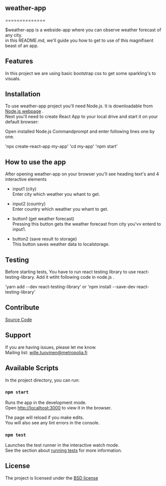 
## weather-app
==============

$weather-app is a webside-app where you can observe weather forecast of any city.<br>
in this README.md, we'll guide you how to get to use of this magnifisent beast of an app.

## Features

In this project we are using basic bootstrap css to get some sparkling's to visuals.

## Installation

To use weather-app project you'll need Node.js. It is downloadable from [Node.js webpage](https://nodejs.org/en/) .<br>
Next you'll need to create React App to your local drive and start it on your default browser:

Open installed Node.js Commandprompt and enter following lines one by one.

'npx create-react-app my-app'
'cd my-app'
'npm start'

## How to use the app

After opening weather-app on your browser you'll see heading text's and 4 interactive elements

- input1 (city)<br>
    Enter city which weather you whant to get.
    
- input2 (country)<br>
    Enter country which weather you whant to get.
    
- button1 (get weather forecast)<br>
    Pressing this button gets the weather forecast from city you'vv enterd to input1.
    
- button2 (save result to storage)<br>
    This button saves weather data to localstorage.

## Testing

Before starting tests, You have to run react testing library to use react-testing-library.
Add it wtiht following code in node.js .

'yarn add --dev react-testing-library'
or
'npm install --save-dev react-testing-library'

## Contribute

[Source Code](git@github.com:stinkybrew/weather-app.git)

## Support

If you are having issues, please let me know.<br>
Mailing list: wille.tuovinen@metropolia.fi


## Available Scripts

In the project directory, you can run:

### `npm start`

Runs the app in the development mode.<br>
Open [http://localhost:3000](http://localhost:3000) to view it in the browser.

The page will reload if you make edits.<br>
You will also see any lint errors in the console.

### `npm test`

Launches the test runner in the interactive watch mode.<br>
See the section about [running tests](https://facebook.github.io/create-react-app/docs/running-tests) for more information.

## License

The project is licensed under the [BSD license](https://en.wikipedia.org/wiki/BSD_licenses)